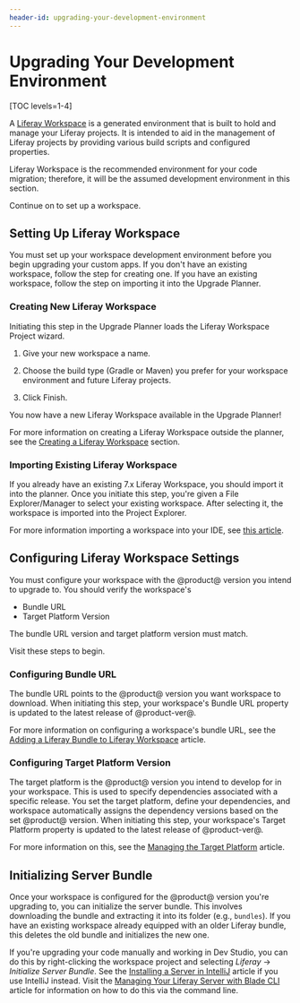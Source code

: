 ```yaml
---
header-id: upgrading-your-development-environment
---
```


# Upgrading Your Development Environment

[TOC levels=1-4]

A [Liferay Workspace](/docs/7-0/tutorials/-/knowledge_base/t/liferay-workspace)
is a generated environment that is built to hold and manage your Liferay
projects. It is intended to aid in the management of Liferay projects by
providing various build scripts and configured properties.

Liferay Workspace is the recommended environment for your code migration;
therefore, it will be the assumed development environment in this section.

Continue on to set up a workspace.

## Setting Up Liferay Workspace

You must set up your workspace development environment before you begin
upgrading your custom apps. If you don't have an existing workspace, follow the
step for creating one. If you have an existing workspace, follow the step on
importing it into the Upgrade Planner.

### Creating New Liferay Workspace

Initiating this step in the Upgrade Planner loads the Liferay Workspace
Project wizard.

1.  Give your new workspace a name.

2.  Choose the build type (Gradle or Maven) you prefer for your workspace
    environment and future Liferay projects.

3.  Click Finish.

You now have a new Liferay Workspace available in the Upgrade Planner!

For more information on creating a Liferay Workspace outside the planner, see
the
[Creating a Liferay Workspace](/docs/7-0/tutorials/-/knowledge_base/t/creating-a-liferay-workspace-with-blade-cli)
section.

### Importing Existing Liferay Workspace

If you already have an existing 7.x Liferay Workspace, you should import it
into the planner. Once you initiate this step, you're given a File
Explorer/Manager to select your existing workspace. After selecting it, the
workspace is imported into the Project Explorer.

For more information importing a workspace into your IDE, see
[this article](/docs/7-0/tutorials/-/knowledge_base/t/creating-modules-with-liferay-ide).

## Configuring Liferay Workspace Settings

You must configure your workspace with the @product@ version you intend to
upgrade to. You should verify the workspace's

- Bundle URL
- Target Platform Version

The bundle URL version and target platform version must match.

Visit these steps to begin.

### Configuring Bundle URL

The bundle URL points to the @product@ version you want workspace to download.
When initiating this step, your workspace's Bundle URL property is updated to
the latest release of @product-ver@.

For more information on configuring a workspace's bundle URL, see the
[Adding a Liferay Bundle to Liferay Workspace](/docs/7-0/tutorials/-/knowledge_base/t/configuring-a-liferay-workspace#adding-a-liferay-bundle-to-a-workspace)
article.

### Configuring Target Platform Version

The target platform is the @product@ version you intend to develop for in your
workspace. This is used to specify dependencies associated with a specific
release. You set the target platform, define your dependencies, and workspace
automatically assigns the dependency versions based on the set @product@
version. When initiating this step, your workspace's Target Platform property is
updated to the latest release of @product-ver@.

For more information on this, see the
[Managing the Target Platform](/docs/7-0/tutorials/-/knowledge_base/t/managing-the-target-platform-for-liferay-workspace)
article.

## Initializing Server Bundle

Once your workspace is configured for the @product@ version you're upgrading to,
you can initialize the server bundle. This involves downloading the bundle and
extracting it into its folder (e.g., `bundles`). If you have an existing
workspace already equipped with an older Liferay bundle, this deletes the old
bundle and initializes the new one.

If you're upgrading your code manually and working in Dev Studio, you can do
this by right-clicking the workspace project and selecting *Liferay* &rarr;
*Initialize Server Bundle*. See the
[Installing a Server in IntelliJ](/docs/7-0/tutorials/-/knowledge_base/t/installing-a-server-in-intellij-idea)
article if you use IntelliJ instead. Visit the
[Managing Your Liferay Server with Blade CLI](/docs/7-0/tutorials/-/knowledge_base/t/managing-module-projects-with-blade-cli)
article for information on how to do this via the command line.
